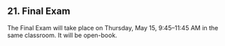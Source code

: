 ## 21. Final Exam
The Final Exam will take place on Thursday, May 15, 9:45–11:45 AM in the same classroom. It will be open-book.
